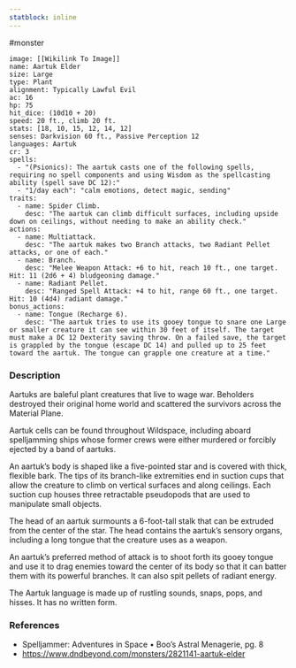 ```yaml
---
statblock: inline
---
```

 #monster 

```statblock
image: [[Wikilink To Image]]
name: Aartuk Elder
size: Large
type: Plant
alignment: Typically Lawful Evil
ac: 16
hp: 75
hit_dice: (10d10 + 20)
speed: 20 ft., climb 20 ft.
stats: [18, 10, 15, 12, 14, 12]
senses: Darkvision 60 ft., Passive Perception 12
languages: Aartuk
cr: 3
spells:
  - "(Psionics): The aartuk casts one of the following spells, requiring no spell components and using Wisdom as the spellcasting ability (spell save DC 12):"
  - "1/day each": "calm emotions, detect magic, sending"
traits:
  - name: Spider Climb.
    desc: "The aartuk can climb difficult surfaces, including upside down on ceilings, without needing to make an ability check."
actions:
  - name: Multiattack.
    desc: "The aartuk makes two Branch attacks, two Radiant Pellet attacks, or one of each."
  - name: Branch.
    desc: "Melee Weapon Attack: +6 to hit, reach 10 ft., one target. Hit: 11 (2d6 + 4) bludgeoning damage."
  - name: Radiant Pellet.
    desc: "Ranged Spell Attack: +4 to hit, range 60 ft., one target. Hit: 10 (4d4) radiant damage."
bonus_actions:
  - name: Tongue (Recharge 6).
    desc: "The aartuk tries to use its gooey tongue to snare one Large or smaller creature it can see within 30 feet of itself. The target must make a DC 12 Dexterity saving throw. On a failed save, the target is grappled by the tongue (escape DC 14) and pulled up to 25 feet toward the aartuk. The tongue can grapple one creature at a time."
```

### Description

Aartuks are baleful plant creatures that live to wage war. Beholders destroyed their original home world and scattered the survivors across the Material Plane.

Aartuk cells can be found throughout Wildspace, including aboard spelljamming ships whose former crews were either murdered or forcibly ejected by a band of aartuks.

An aartuk’s body is shaped like a five-pointed star and is covered with thick, flexible bark. The tips of its branch-like extremities end in suction cups that allow the creature to climb on vertical surfaces and along ceilings. Each suction cup houses three retractable pseudopods that are used to manipulate small objects.

The head of an aartuk surmounts a 6-foot-tall stalk that can be extruded from the center of the star. The head contains the aartuk’s sensory organs, including a long tongue that the creature uses as a weapon.

An aartuk’s preferred method of attack is to shoot forth its gooey tongue and use it to drag enemies toward the center of its body so that it can batter them with its powerful branches. It can also spit pellets of radiant energy.

The Aartuk language is made up of rustling sounds, snaps, pops, and hisses. It has no written form.

### References

* Spelljammer: Adventures in Space • Boo’s Astral Menagerie, pg. 8
* https://www.dndbeyond.com/monsters/2821141-aartuk-elder